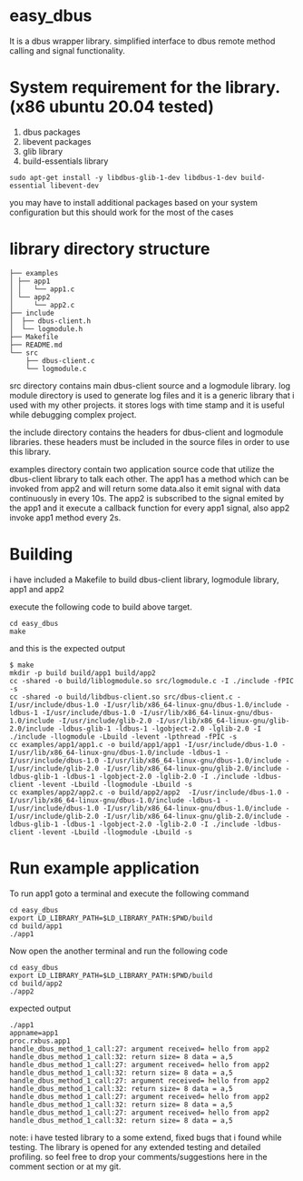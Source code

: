 # easy_dbus
It is a dbus wrapper library. simplified interface to dbus remote method calling and signal functionality.

System requirement for the library. (x86 ubuntu 20.04 tested)
=============================================================
1. dbus packages
2. libevent packages
3. glib library
4. build-essentials library

```console
sudo apt-get install -y libdbus-glib-1-dev libdbus-1-dev build-essential libevent-dev
```

you may have to install additional packages based on your system configuration but this should work for the most of the cases

library directory structure
===========================
```console
├── examples
│ ├── app1
│ │   └── app1.c
│ └── app2
│     └── app2.c
├── include
│  ├── dbus-client.h
│  └── logmodule.h
├── Makefile
├── README.md
└── src
    ├── dbus-client.c
    └── logmodule.c
```

src directory contains main dbus-client source and a logmodule library. log module directory is used to generate log files and it is a generic library that i used with my other projects. it stores logs with time stamp and it is useful while debugging  complex project.

the include directory contains the headers for dbus-client and logmodule libraries. these headers must be included in the source files in order to use this library.

examples directory contain two application source code that utilize the dbus-client library to talk each other. The app1 has a method which can be invoked from app2 and will return some data.also it emit signal with data continuously in every 10s. The app2 is subscribed to the signal emited by the app1 and it execute a callback function for every app1 signal, also app2 invoke app1 method every 2s.

Building
========
i have included a Makefile to build dbus-client library, logmodule library, app1 and app2 

execute the following code to build above target.

```console
cd easy_dbus
make
```

and this is the expected output

```console
$ make
mkdir -p build build/app1 build/app2
cc -shared -o build/liblogmodule.so src/logmodule.c -I ./include -fPIC -s
cc -shared -o build/libdbus-client.so src/dbus-client.c -I/usr/include/dbus-1.0 -I/usr/lib/x86_64-linux-gnu/dbus-1.0/include -ldbus-1 -I/usr/include/dbus-1.0 -I/usr/lib/x86_64-linux-gnu/dbus-1.0/include -I/usr/include/glib-2.0 -I/usr/lib/x86_64-linux-gnu/glib-2.0/include -ldbus-glib-1 -ldbus-1 -lgobject-2.0 -lglib-2.0 -I ./include -llogmodule -Lbuild -levent -lpthread -fPIC -s
cc examples/app1/app1.c -o build/app1/app1 -I/usr/include/dbus-1.0 -I/usr/lib/x86_64-linux-gnu/dbus-1.0/include -ldbus-1 -I/usr/include/dbus-1.0 -I/usr/lib/x86_64-linux-gnu/dbus-1.0/include -I/usr/include/glib-2.0 -I/usr/lib/x86_64-linux-gnu/glib-2.0/include -ldbus-glib-1 -ldbus-1 -lgobject-2.0 -lglib-2.0 -I ./include -ldbus-client -levent -Lbuild -llogmodule -Lbuild -s
cc examples/app2/app2.c -o build/app2/app2  -I/usr/include/dbus-1.0 -I/usr/lib/x86_64-linux-gnu/dbus-1.0/include -ldbus-1 -I/usr/include/dbus-1.0 -I/usr/lib/x86_64-linux-gnu/dbus-1.0/include -I/usr/include/glib-2.0 -I/usr/lib/x86_64-linux-gnu/glib-2.0/include -ldbus-glib-1 -ldbus-1 -lgobject-2.0 -lglib-2.0 -I ./include -ldbus-client -levent -Lbuild -llogmodule -Lbuild -s
```

Run example application
=======================
To run app1 goto a terminal and execute the following command

```console
cd easy_dbus
export LD_LIBRARY_PATH=$LD_LIBRARY_PATH:$PWD/build
cd build/app1
./app1
```

Now open the another terminal and run the following code

```console
cd easy_dbus
export LD_LIBRARY_PATH=$LD_LIBRARY_PATH:$PWD/build
cd build/app2
./app2
```

expected output
```console
./app1 
appname=app1
proc.rxbus.app1
handle_dbus_method_1_call:27: argument received= hello from app2
handle_dbus_method_1_call:32: return size= 8 data = a,5 
handle_dbus_method_1_call:27: argument received= hello from app2
handle_dbus_method_1_call:32: return size= 8 data = a,5 
handle_dbus_method_1_call:27: argument received= hello from app2
handle_dbus_method_1_call:32: return size= 8 data = a,5 
handle_dbus_method_1_call:27: argument received= hello from app2
handle_dbus_method_1_call:32: return size= 8 data = a,5 
handle_dbus_method_1_call:27: argument received= hello from app2
handle_dbus_method_1_call:32: return size= 8 data = a,5 
```
note: i have tested library to a some extend, fixed bugs that i found while testing. The library is opened for any extended testing and detailed profiling. so feel free to drop your comments/suggestions here in the comment section or at my git.